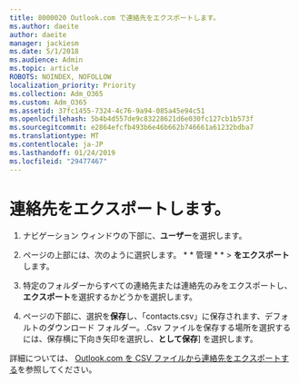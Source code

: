 ```yaml
---
title: 8000020 Outlook.com で連絡先をエクスポートします。
ms.author: daeite
author: daeite
manager: jackiesm
ms.date: 5/1/2018
ms.audience: Admin
ms.topic: article
ROBOTS: NOINDEX, NOFOLLOW
localization_priority: Priority
ms.collection: Adm_O365
ms.custom: Adm_O365
ms.assetid: 37fc1455-7324-4c76-9a94-085a45e94c51
ms.openlocfilehash: 5b4b4d557de9c83228621d6e030fc127cb1b573f
ms.sourcegitcommit: e2864efcfb493b6e46b662b746661a61232bdba7
ms.translationtype: MT
ms.contentlocale: ja-JP
ms.lasthandoff: 01/24/2019
ms.locfileid: "29477467"
---
```

# <a name="export-your-contacts"></a>連絡先をエクスポートします。

1. ナビゲーション ウィンドウの下部に、**ユーザー**を選択します。
    
2. ページの上部には、次のように選択します。 * * 管理 * * \> **をエクスポート**します。
    
3. 特定のフォルダーからすべての連絡先または連絡先のみをエクスポートし、**エクスポート**を選択するかどうかを選択します。 
    
4. ページの下部に、選択を**保存**し、「contacts.csv」に保存されます、デフォルトのダウンロード フォルダー。.Csv ファイルを保存する場所を選択するには、保存横に下向き矢印を選択し、**として保存**] を選択します。 
    
詳細については、 [Outlook.com を CSV ファイルから連絡先をエクスポートする](https://go.microsoft.com/fwlink/p/?linkid=873137)を参照してください。
  

